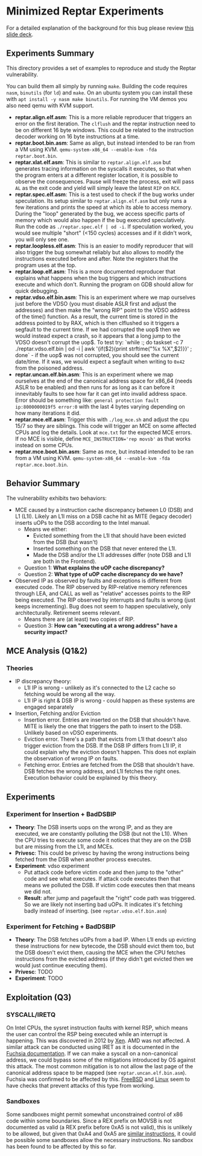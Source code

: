 # Minimized Reptar Experiments

For a detailed explanation of the background for this bug please review [this slide deck](http://reptar.fun/).

## Experiments Summary
This directory provides a set of examples to reproduce and study the Reptar vulnerability.

You can build them all simply by running `make`. Building the code requires `nasm`, `binutils` (for `ld`) and `make`. On an ubuntu system you can install these with `apt install -y nasm make binutils`. For running the VM demos you also need qemu with KVM support.

- **reptar.align.elf.asm**: This is a more reliable reproducer that triggers an error on the first iteration. The `clflush` and the reptar instruction need to be on different 16 byte windows. This could be related to the instruction decoder working on 16 byte instructions at a time. 
- **reptar.boot.bin.asm**: Same as align, but instead intended to be ran from a VM using KVM. `qemu-system-x86_64 --enable-kvm -fda reptar.boot.bin`.
- **reptar.xlat.elf.asm**: This is similar to `reptar.align.elf.asm` but generates tracing information on the syscalls it executes, so that when the program enters at a different register location, it is possible to observe the consequences. Pause will freeze the process, exit will pass `AL` as the exit code and yield will simply leave the latest `RIP` on `RCX`.
- **reptar.spec.elf.asm**: This is a test used to check if the bug works under speculation. Its setup similar to `reptar.align.elf.asm` but only runs a few iterations and prints the speed at which its able to access memory. During the "loop" generated by the bug, we access specific parts of memory which would also happen if the bug executed speculatively. Run the code as `./reptar.spec.elf | od -i`. If speculation worked, you would see multiple "short" (<150 cycles) accesses and if it didn't work, you will only see one.
- **reptar.loopless.elf.asm**: This is an easier to modify reproducer that will also trigger the bug somewhat reliably but also allows to modify the instructions executed before and after. Note the registers that the program uses at the top.
- **reptar.loop.elf.asm**: This is a more documented reproducer that explains what happens when the bug triggers and which instructions execute and which don't. Running the program on GDB should allow for quick debugging.
- **reptar.vdso.elf.bin.asm**: This is an experiment where we map ourselves just before the VDSO (you must disable ASLR first and adjust the addresses) and then make the "wrong RIP" point to the VDSO address of the time() function. As a result, the current time is stored in the address pointed to by RAX, which is then clflushed so it triggers a segfault to the current time. If we had corrupted the uop$ then we would instead expect a crash, so it appears that a long jump to the VDSO doesn't corrupt the uop$. To test try: `while :; do taskset -c 7 ./reptar.vdso.elf.bin | od -i | awk '{if($2){print strftime("%x %X",$2)}}' ; done` - if the uop$ was not corrupted, you should see the current date/time. If it was, we would expect a segfault when writing to `0x42` from the poisoned address.
- **reptar.uncan.elf.bin.asm**: This is an experiment where we map ourselves at the end of the canonical address space for x86_64 (needs ASLR to be enabled) and then runs for as long as it can before it innevitably faults to see how far it can get into invalid address space. Error should be something like: `general protection fault ip:8000000019f5 error:0` with the last 4 bytes varying depending on how many iterations it did.
- **reptar.mce.elf.asm**: Trigger this with `./log_mce.sh` and adjust the cpu 15/7 so they are siblings. This code will trigger an MCE on some affected CPUs and log the details. Look at `mce.txt` for the expected MCE errors. If no MCE is visible, define `MCE_INSTRUCTION='rep movsb'` as that works instead on some CPUs.
- **reptar.mce.boot.bin.asm**: Same as mce, but instead intended to be ran from a VM using KVM. `qemu-system-x86_64 --enable-kvm -fda reptar.mce.boot.bin`.

## Behavior Summary

The vulnerability exhibits two behaviors:

* MCE caused by a instruction cache discrepancy between L0 (DSB) and L1 (L1I). Likely an L1I miss on a DSB cache hit as MITE (legacy decoder) inserts uOPs to the DSB according to the Intel manual.
    * Means we either:
        * Evicted something from the L1I that should have been evicted from the DSB (but wasn't)
        * Inserted something on the DSB that never entered the L1I.
        * Made the DSB and/or the L1I addresses differ (note DSB and L1I are both in the Frontend).
    * Question 1: **What explains the uOP cache discrepancy?**
    * Question 2: **What type of uOP cache discrepancy do we have?**
* Observed IP as observed by faults and exceptions is different from executed code. The RIP observed by RIP-relative memory references through LEA, and CALL as well as "relative" accesses points to the RIP being executed. The RIP observed by interrupts and faults is wrong (just keeps incrementing). Bug does not seem to happen speculatively, only architecturally. Retirement seems relevant.
    * Means there are (at least) two copies of RIP.
    * Question 3: **How can "executing at a wrong address" have a security impact?**

## MCE Analysis (Q1&2)

### Theories
  * IP discrepancy theory:
      * L1I IP is wrong - unlikely as it's connected to the L2 cache so fetching would be wrong all the way.
      * L1I IP is right & DSB IP is wrong - could happen as these systems are engaged separately
  * Insertion, Fetching and/or Eviction
      * Insertion error. Entries are inserted on the DSB that shouldn't have. MITE is likely the one that triggers the path to insert to the DSB. Unlikely based on vDSO experiments.
      * Eviction error. There's a path that evicts from L1I that doesn't also trigger eviction from the DSB. If the DSB IP differs from L1I IP, it could explain why the eviction doesn't happen. This does not explain the observation of wrong IP on faults.
      * Fetching error. Entries are fetched from the DSB that shouldn't have. DSB fetches the wrong address, and L1I fetches the right ones. Execution behavior could be explained by this theory.

## Experiments

### Experiment for Insertion + BadDSBIP
* **Theory**: The DSB inserts uops on the wrong IP, and as they are executed, we are constantly polluting the DSB (but not the L1I). When the CPU tries to execute some code it notices that they are on the DSB but are missing from the L1I, and MCEs.
* **Privesc**: This could be privesc by having the wrong instructions being fetched from the DSB when another process executes.
* **Experiment**: vdso experiment
    * Put attack code before victim code and then jump to the "other" code and see what executes. If attack code executes then that means we polluted the DSB. If victim code executes then that means we did not.
    * **Result**: after jump and pagefault the "right" code path was triggered. So we are likely not inserting bad uOPs. It indicates it's fetching badly instead of inserting. (see `reptar.vdso.elf.bin.asm`)

### Experiment for Fetching + BadDSBIP
* **Theory**: The DSB fetches uOPs from a bad IP. When L1I ends up evicting these instructions for new bytecode, the DSB should evict them too, but the DSB doesn't evict them, causing the MCE when the CPU fetches instructions from the evicted address (if they didn't get evicted then we would just continue executing them).
* **Privesc**: TODO
* **Experiment**: TODO

## Exploitation (Q3)

### SYSCALL/IRETQ

On Intel CPUs, the sysret instruction faults with kernel RSP, which means the user can control the RSP being executed while an interrupt is happening. This was discovered in 2012 by [Xen](https://xenproject.org/2012/06/13/the-intel-sysret-privilege-escalation/). AMD was not affected. A similar attack can be conducted using IRET as it is documented in the [Fuchsia documentation](https://cs.opensource.google/fuchsia/fuchsia/+/main:docs/concepts/kernel/sysret_problem.md;bpv=0). If we can make a syscall on a non-canonical address, we could bypass some of the mitigations introduced by OS against this attack. The most common mitigation is to not allow the last page of the canonical address space to be mapped (see `reptar.uncan.elf.bin.asm`). Fuchsia was confirmed to be affected by this. [FreeBSD](https://github.com/freebsd/freebsd-src/blob/release/14.0.0/sys/amd64/amd64/exception.S#L451) and [Linux](https://elixir.bootlin.com/linux/v4.14/source/arch/x86/entry/entry_64.S#L1170) seem to have checks that prevent attacks of this type from working.

### Sandboxes

Some sandboxes might permit somewhat unconstrained control of x86 code within some boundaries. Since a REX prefix on MOVSB is not documented as valid (a REX prefix before 0xA5 is not valid), this is unlikely to be allowed, but given that 0xA4 and 0xA5 are [similar instructions](https://www.felixcloutier.com/x86/movs:movsb:movsw:movsd:movsq), it could be possible some sandboxes allow the necessary instructions. No sandbox has been found to be affected by this so far.

